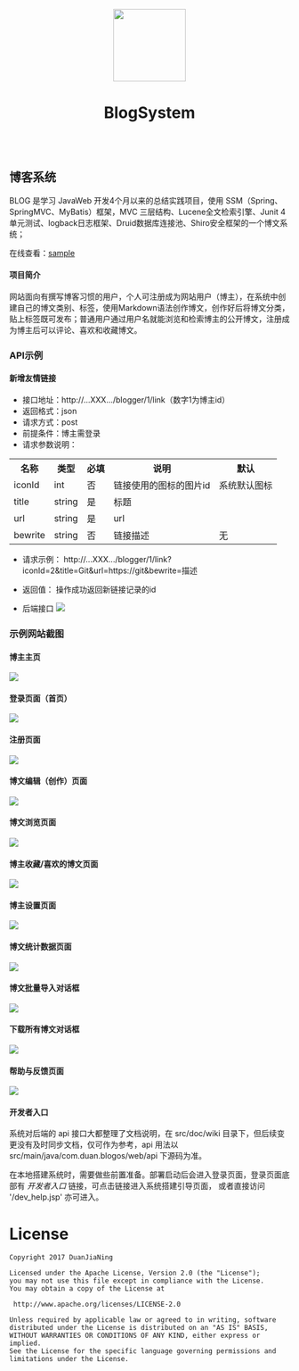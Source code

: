 <p align="center">
	<img width="130px" src="https://raw.githubusercontent.com/DuanJiaNing/Pictures/master/BlogSystem/logo.png"/>
	<br/><h1 align="center">BlogSystem<br/></h1><br/><br/>
</p>

## 博客系统

BLOG 是学习 JavaWeb 开发4个月以来的总结实践项目，使用 SSM（Spring、SpringMVC、MyBatis）框架，MVC 三层结构、Lucene全文检索引擎、Junit 4单元测试、logback日志框架、Druid数据库连接池、Shiro安全框架的一个博文系统；

在线查看：[sample](http://120.79.128.250:8080/)<br>

#### 项目简介

网站面向有撰写博客习惯的用户，个人可注册成为网站用户（博主），在系统中创建自己的博文类别、标签，使用Markdown语法创作博文，创作好后将博文分类，贴上标签既可发布；普通用户通过用户名就能浏览和检索博主的公开博文，注册成为博主后可以评论、喜欢和收藏博文。

### API示例

#### 新增友情链接

- 接口地址：http://...XXX.../blogger/1/link（数字1为博主id）
- 返回格式：json
- 请求方式：post
- 前提条件：博主需登录
- 请求参数说明：
<table>
<tr>
<th>名称</th>
<th>类型</th>
<th>必填</th>
<th>说明</th>
<th>默认</th>
</tr>
<tr>
<td>iconId</td>
<td>int</td>
<td>否</td>
<td>链接使用的图标的图片id</td>
<td>系统默认图标</td>
</tr>
<tr>
<td>title</td>
<td>string</td>
<td>是</td>
<td>标题</td>
<td></td>
</tr>
<tr>
<td>url</td>
<td>string</td>
<td>是</td>
<td>url</td>
<td></td>
</tr>
<tr>
<td>bewrite</td>
<td>string</td>
<td>否</td>
<td>链接描述</td>
<td>无</td>
</tr>
</table>

- 请求示例：
http://...XXX.../blogger/1/link?iconId=2&title=Git&url=https://git&bewrite=描述

- 返回值：
操作成功返回新链接记录的id

- 后端接口
![](https://github.com/DuanJiaNing/Pictures/blob/master/BlogSystem/code-BloggerLinkController%23add.png?raw=true)

### 示例网站截图

#### 博主主页
![](https://raw.githubusercontent.com/DuanJiaNing/Pictures/master/BlogSystem/blog-main-page.png)

#### 登录页面（首页）
![](https://raw.githubusercontent.com/DuanJiaNing/Pictures/master/BlogSystem/blogger-login-1.png)

#### 注册页面
![](https://raw.githubusercontent.com/DuanJiaNing/Pictures/master/BlogSystem/register.png)

#### 博文编辑（创作）页面
![](https://raw.githubusercontent.com/DuanJiaNing/Pictures/master/BlogSystem/blog-edit.png)

#### 博文浏览页面
![](https://raw.githubusercontent.com/DuanJiaNing/Pictures/master/BlogSystem/blog-read.png)

#### 博主收藏/喜欢的博文页面
![](https://raw.githubusercontent.com/DuanJiaNing/Pictures/master/BlogSystem/blog-favourite.png)

#### 博主设置页面
![](https://raw.githubusercontent.com/DuanJiaNing/Pictures/master/BlogSystem/blogger-setting.png)

#### 博文统计数据页面
![](https://raw.githubusercontent.com/DuanJiaNing/Pictures/master/BlogSystem/blog-statistics.png)

#### 博文批量导入对话框
![](https://raw.githubusercontent.com/DuanJiaNing/Pictures/master/BlogSystem/blog-patch-import.png)

#### 下载所有博文对话框
![](https://raw.githubusercontent.com/DuanJiaNing/Pictures/master/BlogSystem/blog-patch-download.png)

#### 帮助与反馈页面
![](https://raw.githubusercontent.com/DuanJiaNing/Pictures/master/BlogSystem/help-feedback.png)

#### 开发者入口

系统对后端的 api 接口大都整理了文档说明，在 src/doc/wiki 目录下，但后续变更没有及时同步文档，仅可作为参考，api 用法以
src/main/java/com.duan.blogos/web/api 下源码为准。

在本地搭建系统时，需要做些前置准备。部署启动后会进入登录页面，登录页面底部有 *开发者入口* 链接，可点击链接进入系统搭建引导页面，
或者直接访问 '/dev_help.jsp' 亦可进入。


License
============

    Copyright 2017 DuanJiaNing

	Licensed under the Apache License, Version 2.0 (the "License");
	you may not use this file except in compliance with the License.
	You may obtain a copy of the License at

     http://www.apache.org/licenses/LICENSE-2.0

	Unless required by applicable law or agreed to in writing, software
	distributed under the License is distributed on an "AS IS" BASIS,
	WITHOUT WARRANTIES OR CONDITIONS OF ANY KIND, either express or implied.
	See the License for the specific language governing permissions and
	limitations under the License.


